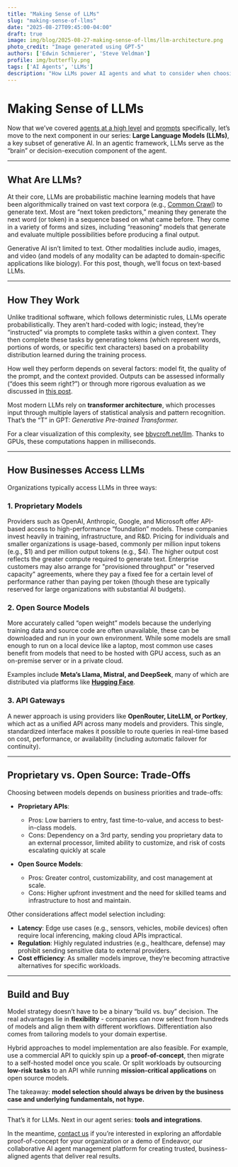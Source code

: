 ```yaml
---
title: "Making Sense of LLMs"
slug: "making-sense-of-llms"
date: "2025-08-27T09:45:00-04:00"
draft: true
image: img/blog/2025-08-27-making-sense-of-llms/llm-architecture.png
photo_credit: "Image generated using GPT-5"
authors: ['Edwin Schmierer', 'Steve Veldman']
profile: img/butterfly.png
tags: ['AI Agents', 'LLMs']
description: "How LLMs power AI agents and what to consider when choosing the right approach."
---
```

# Making Sense of LLMs

Now that we’ve covered [agents at a high level](https://rotational.io/blog/ai-agents-defined/) and [prompts](https://rotational.io/tags/prompt-engineering/) specifically, let’s move to the next component in our series: **Large Language Models (LLMs)**, a key subset of generative AI. In an agentic framework, LLMs serve as the “brain” or decision-execution component of the agent.  

---

## What Are LLMs?  
At their core, LLMs are probabilistic machine learning models that have been algorithmically trained on vast text corpora (e.g., [Common Crawl](https://commoncrawl.org/)) to generate text. Most are “next token predictors,” meaning they generate the next word (or token) in a sequence based on what came before. They come in a variety of forms and sizes, including “reasoning” models that generate and evaluate multiple possibilities before producing a final output.  

Generative AI isn’t limited to text. Other modalities include audio, images, and video (and models of any modality can be adapted to domain-specific applications like biology). For this post, though, we’ll focus on text-based LLMs.  

---

## How They Work  
Unlike traditional software, which follows deterministic rules, LLMs operate probabilistically. They aren’t hard-coded with logic; instead, they’re “instructed” via prompts to complete tasks within a given context. They then complete these tasks by generating tokens (which represent words, portions of words, or specific text characters) based on a probability distribution learned during the training process.  

How well they perform depends on several factors: model fit, the quality of the prompt, and the context provided. Outputs can be assessed informally (“does this seem right?”) or through more rigorous evaluation as we discussed in [this post](https://rotational.io/blog/pick-the-best-ai/).  

Most modern LLMs rely on **transformer architecture**, which processes input through multiple layers of statistical analysis and pattern recognition. That’s the “T” in GPT: *Generative Pre-trained Transformer.*  

For a clear visualization of this complexity, see [bbycroft.net/llm](https://bbycroft.net/llm). Thanks to GPUs, these computations happen in milliseconds.  

---

## How Businesses Access LLMs  
Organizations typically access LLMs in three ways:  

### 1. Proprietary Models  
Providers such as OpenAI, Anthropic, Google, and Microsoft offer API-based access to high-performance “foundation” models. These companies invest heavily in training, infrastructure, and R&D. Pricing for individuals and smaller organizations is usage-based, commonly per million input tokens (e.g., $1) and per million output tokens (e.g., $4). The higher output cost reflects the greater compute required to generate text. Enterprise customers may also arrange for "provisioned throughput" or "reserved capacity" agreements, where they pay a fixed fee for a certain level of performance rather than paying per token (though these are typically reserved for large organizations with substantial AI budgets).  

### 2. Open Source Models  
More accurately called “open weight” models because the underlying training data and source code are often unavailable, these can be downloaded and run in your own environment. While some models are small enough to run on a local device like a laptop, most common use cases benefit from models that need to be hosted with GPU access, such as an on-premise server or in a private cloud. 

Examples include **Meta’s Llama, Mistral, and DeepSeek**, many of which are distributed via platforms like [**Hugging Face**](https://huggingface.co/).

### 3. API Gateways  
A newer approach is using providers like **OpenRouter, LiteLLM, or Portkey**, which act as a unified API across many models and providers. This single, standardized interface makes it possible to route queries in real-time based on cost, performance, or availability (including automatic failover for continuity).  

---

## Proprietary vs. Open Source: Trade-Offs  
Choosing between models depends on business priorities and trade-offs:  

- **Proprietary APIs**: 
  - Pros: Low barriers to entry, fast time-to-value, and access to best-in-class models.  
  - Cons: Dependency on a 3rd party, sending you proprietary data to an external processor, limited ability to customize, and risk of costs escalating quickly at scale

- **Open Source Models**: 
  - Pros: Greater control, customizability, and cost management at scale.
  - Cons: Higher upfront investment and the need for skilled teams and infrastructure to host and maintain.  

Other considerations affect model selection including:  
- **Latency**: Edge use cases (e.g., sensors, vehicles, mobile devices) often require local inferencing, making cloud APIs impractical.  
- **Regulation**: Highly regulated industries (e.g., healthcare, defense) may prohibit sending sensitive data to external providers.  
- **Cost efficiency**: As smaller models improve, they’re becoming attractive alternatives for specific workloads.  

---

## Build **and** Buy  
Model strategy doesn’t have to be a binary “build vs. buy” decision. The real advantages lie in **flexibility** - companies can now select from hundreds of models and align them with different workflows. Differentiation also comes from tailoring models to your domain expertise.  

Hybrid approaches to model implementation are also feasible. For example, use a commercial API to quickly spin up a **proof-of-concept**, then migrate to a self-hosted model once you scale. Or split workloads by outsourcing **low-risk tasks** to an API while running **mission-critical applications** on open source models.  

The takeaway: **model selection should always be driven by the business case and underlying fundamentals, not hype.**  

---

That’s it for LLMs. Next in our agent series: **tools and integrations**.  

In the meantime, [contact us](https://rotational.io/contact/) if you’re interested in exploring an affordable proof-of-concept for your organization or a demo of Endeavor, our collaborative AI agent management platform for creating trusted, business-aligned agents that deliver real results.
